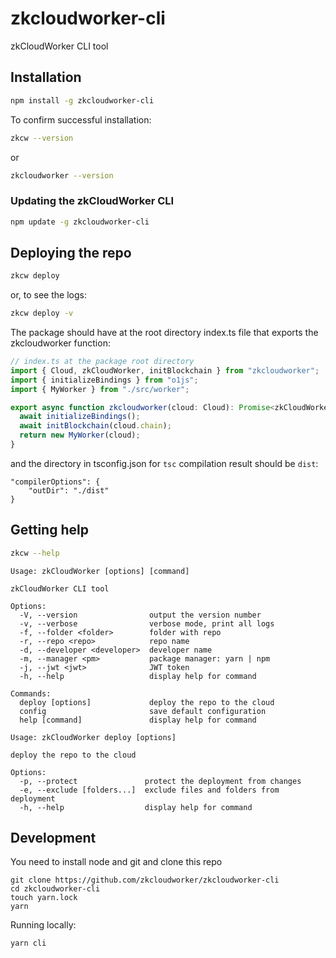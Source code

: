 # zkcloudworker-cli

zkCloudWorker CLI tool

## Installation

```sh
npm install -g zkcloudworker-cli
```

To confirm successful installation:

```sh
zkcw --version
```

or

```sh
zkcloudworker --version
```

### Updating the zkCloudWorker CLI

```sh
npm update -g zkcloudworker-cli
```

## Deploying the repo

```sh
zkcw deploy
```

or, to see the logs:

```sh
zkcw deploy -v
```

The package should have at the root directory index.ts file that exports the zkcloudworker function:

```typescript
// index.ts at the package root directory
import { Cloud, zkCloudWorker, initBlockchain } from "zkcloudworker";
import { initializeBindings } from "o1js";
import { MyWorker } from "./src/worker";

export async function zkcloudworker(cloud: Cloud): Promise<zkCloudWorker> {
  await initializeBindings();
  await initBlockchain(cloud.chain);
  return new MyWorker(cloud);
}
```

and the directory in tsconfig.json for `tsc` compilation result should be `dist`:

```
"compilerOptions": {
    "outDir": "./dist"
}
```

## Getting help

```sh
zkcw --help
```

```
Usage: zkCloudWorker [options] [command]

zkCloudWorker CLI tool

Options:
  -V, --version                output the version number
  -v, --verbose                verbose mode, print all logs
  -f, --folder <folder>        folder with repo
  -r, --repo <repo>            repo name
  -d, --developer <developer>  developer name
  -m, --manager <pm>           package manager: yarn | npm
  -j, --jwt <jwt>              JWT token
  -h, --help                   display help for command

Commands:
  deploy [options]             deploy the repo to the cloud
  config                       save default configuration
  help [command]               display help for command
```

```
Usage: zkCloudWorker deploy [options]

deploy the repo to the cloud

Options:
  -p, --protect               protect the deployment from changes
  -e, --exclude [folders...]  exclude files and folders from deployment
  -h, --help                  display help for command
```

## Development

You need to install node and git
and clone this repo

```
git clone https://github.com/zkcloudworker/zkcloudworker-cli
cd zkcloudworker-cli
touch yarn.lock
yarn
```

Running locally:

```
yarn cli
```
